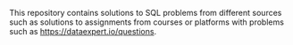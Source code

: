 This repository contains solutions to SQL problems from different sources such as solutions to assignments from courses or platforms with problems such as <https://dataexpert.io/questions>.
